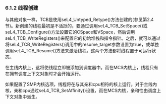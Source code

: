 ### 6.1.2 线程创建

与其他对象一样，TCB是使用seL4_Untyped_Retype()方法创建的(参见第2.4节)。新创建的线程最初是不活跃的，要通过调用seL4_TCB_SetSpace()或seL4_TCB_Configure()方法设置它的CSpace和VSpace，然后调用seL4_TCB_WriteRegisters()来配置它的初始堆栈和指令指针。之后，就可以通过将seL4_TCB_WriteRegisters()调用中的resume_target参数设置为true，或单独调用seL4_TCB_Resume()方法来激活线程。这两个方法都将线程置于可运行状态。

在主线内核上，这将使线程立即被添加到调度器中。而在MCS内核上，线程只有在拥有调度上下文对象时才会开始运行。

如果配置了SMP内核选项，线程将在与其亲和cpu相符的核上运行。对于主线内核，亲和cpu通过seL4_TCB_SetAffinity()设置，而在MCS内核，亲和性由调度上下文对象中派生。
